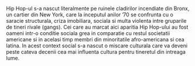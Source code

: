 Hip Hop-ul s-a nascut literalmente pe ruinele cladirilor incendiate din Bronx, un cartier din New York, care la inceputul anilor ’70 se confrunta cu o saracie structurala, criza imobiliara, sociala si multa violenta intre gruparile de tineri rivale (gangs). Cei care au marcat aici aparitia Hip Hop-ului au fost oameni intr-o conditie sociala grea in comparatie cu restul societatii americane si in acelasi timp membri din minoritatile afro-americana si cea latina. In acest context social s-a nascut o miscare culturala care va deveni peste cateva decenii cea mai influenta cultura pentru tineretul din intreaga lume. 